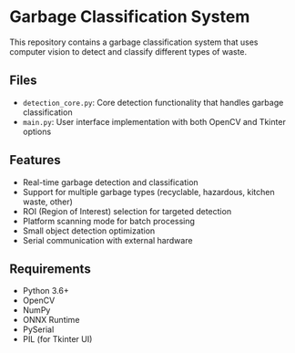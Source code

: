 # Garbage Classification System

This repository contains a garbage classification system that uses computer vision to detect and classify different types of waste.

## Files
- `detection_core.py`: Core detection functionality that handles garbage classification
- `main.py`: User interface implementation with both OpenCV and Tkinter options

## Features
- Real-time garbage detection and classification
- Support for multiple garbage types (recyclable, hazardous, kitchen waste, other)
- ROI (Region of Interest) selection for targeted detection
- Platform scanning mode for batch processing
- Small object detection optimization
- Serial communication with external hardware

## Requirements
- Python 3.6+
- OpenCV
- NumPy
- ONNX Runtime
- PySerial
- PIL (for Tkinter UI) 
